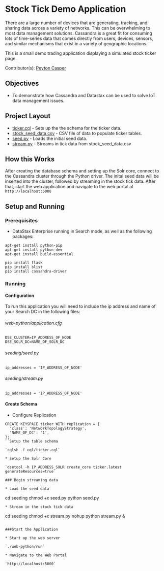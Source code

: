 # Stock Tick Demo Application
There are a large number of devices that are generating, tracking, and sharing data across a variety of networks. This can be overwhelming to most data management solutions. Cassandra is a great fit for consuming lots of time-series data that comes directly from users, devices, sensors, and similar mechanisms that exist in a variety of geographic locations.

This is a small demo trading application displaying a simulated stock ticker page.

Contributor(s): [Peyton Casper](https://github.com/peytoncasper)

## Objectives

* To demonstrate how Cassandra and Datastax can be used to solve IoT data management issues.
  
## Project Layout

* [ticker.cql](/cql/ticker.cql) - Sets up the the schema for the ticker data.
* [stock_seed_data.csv](/seeding/stock_seed_data.csv) - CSV file of data to populate ticker tables.
* [seed.py](/seeding/seed.py) - Loads the initial seed data.
* [stream.py](/seeding/stream.py) - Streams in tick data from stock_seed_data.csv

## How this Works

After creating the database schema and setting up the Solr core, connect to the Cassandra cluster through the Python driver. The inital seed data will be inserted into the cluster, followed by streaming in the stock tick data. After that, start the web application and navigate to the web portal at `http://localhost:5000`

## Setup and Running

### Prerequisites

* DataStax Enterprise running in Search mode, as well as the following packages:

```
apt-get install python-pip
apt-get install python-dev
apt-get install build-essential

pip install flask
pip install blist
pip install cassandra-driver
```

### Running

#### Configuration

To run this application you will need to include the ip address and name of your Search DC in the following files:

###### web-python/application.cfg

    DSE_CLUSTER=IP_ADDRESS_OF_NODE
    DSE_SOLR_DC=NAME_OF_SOLR_DC

###### seeding/seed.py
    
    ip_addresses = 'IP_ADDRESS_OF_NODE'
    
###### seeding/stream.py
    
    ip_addresses = 'IP_ADDRESS_OF_NODE'
    
#### Create Schema

* Configure Replication
```
CREATE KEYSPACE ticker WITH replication = {
  'class': 'NetworkTopologyStrategy',
  'NAME_OF_DC': '1',
};
``Setup the table schema

`cqlsh -f cql/ticker.cql`
    
* Setup the Solr Core
    
`dsetool -h IP_ADDRESS_SOLR create_core ticker.latest generateResources=true`

### Begin streaming data    
    
* Load the seed data
```
cd seeding
chmod +x seed.py
python seed.py
 ```   
* Stream in the stock tick data
 ```
cd seeding
chmod +x stream.py
nohup python stream.py &
 ```
    
###Start the Application

* Start up the web server
 
`./web-python/run`
    
* Navigate to the Web Portal
  
`http://localhost:5000`


